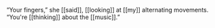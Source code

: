 “Your fingers,” she [[said]], [[looking]] at [[my]] alternating movements. “You're [[thinking]] about the [[music]].”